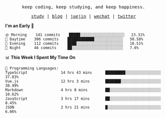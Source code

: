 <p align="center">
  <samp>
    <span>keep coding, keep studying, and keep happiness.</span>
  </samp>
</p>

<p align="center">
  <samp>
    <a href="https://github.com/ouduidui/fe-study">study</a> |
    <a href="https://ouduidui.cn">blog</a>  |
    <a href="https://juejin.cn/user/4309700183594366">juejin</a> |
    <a href="https://user-images.githubusercontent.com/54696834/159862985-5fbb577a-ba1b-4941-9f99-98cee13b7a60.jpeg">wechat</a> |
    <a href="https://twitter.com/ouduidui">twitter</a>
  </samp>
</p>

<!--START_SECTION:waka-->
**I'm an Early 🐤** 

```text
🌞 Morning    141 commits    █████░░░░░░░░░░░░░░░░░░░░   23.31% 
🌆 Daytime    306 commits    ████████████░░░░░░░░░░░░░   50.58% 
🌃 Evening    112 commits    ████░░░░░░░░░░░░░░░░░░░░░   18.51% 
🌙 Night      46 commits     ██░░░░░░░░░░░░░░░░░░░░░░░   7.6%

```


📊 **This Week I Spent My Time On** 

```text
💬 Programming Languages: 
TypeScript               14 hrs 43 mins      █████████░░░░░░░░░░░░░░░░   37.83% 
Vue.js                   12 hrs 3 mins       ███████░░░░░░░░░░░░░░░░░░   30.99% 
Markdown                 4 hrs 8 mins        ██░░░░░░░░░░░░░░░░░░░░░░░   10.62% 
JavaScript               3 hrs 17 mins       ██░░░░░░░░░░░░░░░░░░░░░░░   8.45% 
JSON                     2 hrs 21 mins       █░░░░░░░░░░░░░░░░░░░░░░░░   6.06%

```


<!--END_SECTION:waka-->
